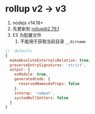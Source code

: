 # rollup v2 -> v3
1. nodejs v14.18+
2. 先更新到 rollup@2.79.1
3. ES 为配置文件
   1. 不能用于获取当前目录 `__dirname`

```js
//  defaults 
{
  makeAbsoluteExternalsRelative: true,
  preserveEntrySignatures: 'strict',
  output: {
    esModule: true,
    generatedCode: {
      reservedNamesAsProps: false
    },
    interop: 'compat',
    systemNullSetters: false
  }
}
```